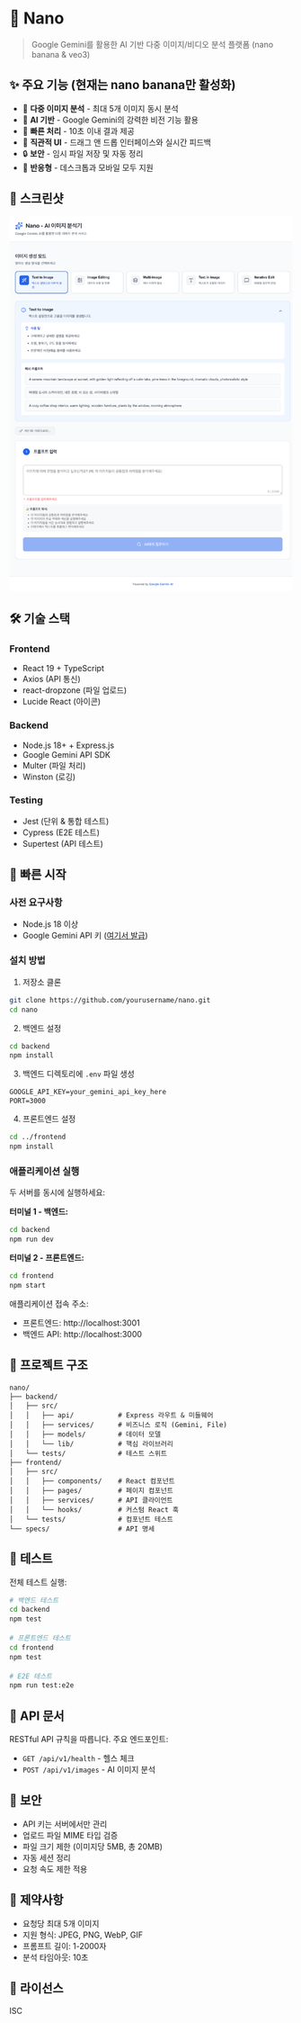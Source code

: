 # 🍌 Nano

> Google Gemini를 활용한 AI 기반 다중 이미지/비디오 분석 플랫폼
(nano banana & veo3)

## ✨ 주요 기능 (현재는 nano banana만 활성화)

- 📸 **다중 이미지 분석** - 최대 5개 이미지 동시 분석
- 🤖 **AI 기반** - Google Gemini의 강력한 비전 기능 활용
- 🚀 **빠른 처리** - 10초 이내 결과 제공
- 🎨 **직관적 UI** - 드래그 앤 드롭 인터페이스와 실시간 피드백
- 🔒 **보안** - 임시 파일 저장 및 자동 정리
- 📱 **반응형** - 데스크톱과 모바일 모두 지원

## 📸 스크린샷

![Nano 메인 화면](docs/images/nano-main-screen.png)

## 🛠️ 기술 스택

### Frontend
- React 19 + TypeScript
- Axios (API 통신)
- react-dropzone (파일 업로드)
- Lucide React (아이콘)

### Backend
- Node.js 18+ + Express.js
- Google Gemini API SDK
- Multer (파일 처리)
- Winston (로깅)

### Testing
- Jest (단위 & 통합 테스트)
- Cypress (E2E 테스트)
- Supertest (API 테스트)

## 🚀 빠른 시작

### 사전 요구사항
- Node.js 18 이상
- Google Gemini API 키 ([여기서 발급](https://ai.google.dev/))

### 설치 방법

1. 저장소 클론
```bash
git clone https://github.com/yourusername/nano.git
cd nano
```

2. 백엔드 설정
```bash
cd backend
npm install
```

3. 백엔드 디렉토리에 `.env` 파일 생성
```env
GOOGLE_API_KEY=your_gemini_api_key_here
PORT=3000
```

4. 프론트엔드 설정
```bash
cd ../frontend
npm install
```

### 애플리케이션 실행

두 서버를 동시에 실행하세요:

**터미널 1 - 백엔드:**
```bash
cd backend
npm run dev
```

**터미널 2 - 프론트엔드:**
```bash
cd frontend
npm start
```

애플리케이션 접속 주소:
- 프론트엔드: http://localhost:3001
- 백엔드 API: http://localhost:3000

## 📁 프로젝트 구조

```
nano/
├── backend/
│   ├── src/
│   │   ├── api/           # Express 라우트 & 미들웨어
│   │   ├── services/      # 비즈니스 로직 (Gemini, File)
│   │   ├── models/        # 데이터 모델
│   │   └── lib/           # 핵심 라이브러리
│   └── tests/             # 테스트 스위트
├── frontend/
│   ├── src/
│   │   ├── components/    # React 컴포넌트
│   │   ├── pages/         # 페이지 컴포넌트
│   │   ├── services/      # API 클라이언트
│   │   └── hooks/         # 커스텀 React 훅
│   └── tests/             # 컴포넌트 테스트
└── specs/                 # API 명세
```

## 🧪 테스트

전체 테스트 실행:
```bash
# 백엔드 테스트
cd backend
npm test

# 프론트엔드 테스트
cd frontend
npm test

# E2E 테스트
npm run test:e2e
```

## 📝 API 문서

RESTful API 규칙을 따릅니다. 주요 엔드포인트:

- `GET /api/v1/health` - 헬스 체크
- `POST /api/v1/images` - AI 이미지 분석


## 🔐 보안

- API 키는 서버에서만 관리
- 업로드 파일 MIME 타입 검증
- 파일 크기 제한 (이미지당 5MB, 총 20MB)
- 자동 세션 정리
- 요청 속도 제한 적용

## 🎯 제약사항

- 요청당 최대 5개 이미지
- 지원 형식: JPEG, PNG, WebP, GIF
- 프롬프트 길이: 1-2000자
- 분석 타임아웃: 10초

## 📄 라이선스

ISC


